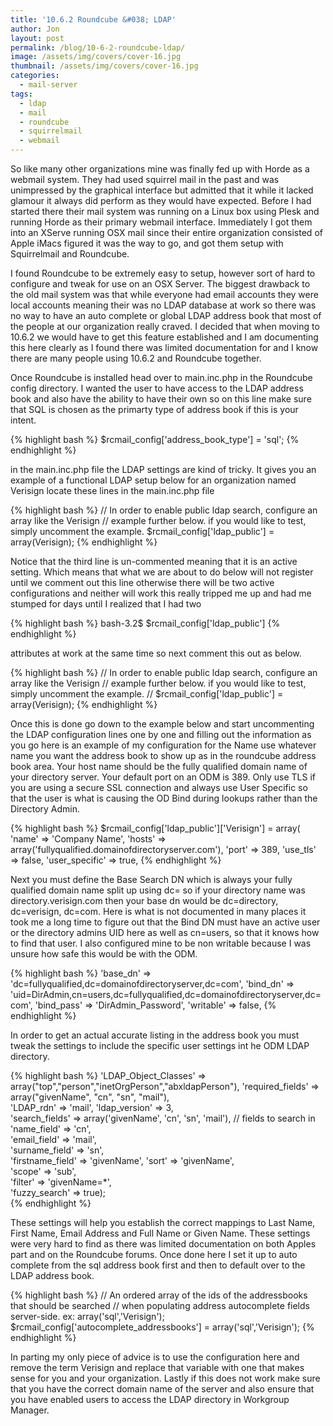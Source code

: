 ```yaml
---
title: '10.6.2 Roundcube &#038; LDAP'
author: Jon
layout: post
permalink: /blog/10-6-2-roundcube-ldap/
image: /assets/img/covers/cover-16.jpg
thumbnail: /assets/img/covers/cover-16.jpg
categories:
  - mail-server
tags:
  - ldap
  - mail
  - roundcube
  - squirrelmail
  - webmail
---
```

So like many other organizations mine was finally fed up with Horde as a webmail system. They had used squirrel mail in the past and was unimpressed by the graphical interface but admitted that it while it lacked glamour it always did perform as they would have expected. Before I had started there their mail system was running on a Linux box using Plesk and running Horde as their primary webmail interface. Immediately I got them into an XServe running OSX mail since their entire organization consisted of Apple iMacs figured it was the way to go, and got them setup with Squirrelmail and Roundcube.

I found Roundcube to be extremely easy to setup, however sort of hard to configure and tweak for use on an OSX Server. The biggest drawback to the old mail system was that while everyone had email accounts they were local accounts meaning their was no LDAP database at work so there was no way to have an auto complete or global LDAP address book that most of the people at our organization really craved. I decided that when moving to 10.6.2 we would have to get this feature established and I am documenting this here clearly as I found there was limited documentation for and I know there are many people using 10.6.2 and Roundcube together. 

Once Roundcube is installed head over to main.inc.php in the Roundcube config directory. I wanted the user to have access to the LDAP address book and also have the ability to have their own so on this line make sure that SQL is chosen as the primarty type of address book if this is your intent.

{% highlight bash %}
$rcmail_config['address_book_type'] = 'sql';
{% endhighlight %}

in the main.inc.php file the LDAP settings are kind of tricky. It gives you an example of a functional LDAP setup below for an organization named Verisign locate these lines in the main.inc.php file

{% highlight bash %}
// In order to enable public ldap search, configure an array like the Verisign
// example further below. if you would like to test, simply uncomment the example.
$rcmail_config['ldap_public'] = array(Verisign);
{% endhighlight %}

Notice that the third line is un-commented meaning that it is an active setting. Which means that what we are about to do below will not register until we comment out this line otherwise there will be two active configurations and neither will work this really tripped me up and had me stumped for days until I realized that I had two 

{% highlight bash %}
bash-3.2$ $rcmail_config['ldap_public'] {% endhighlight %}

attributes at work at the same time so next comment this out as below. 

{% highlight bash %}
// In order to enable public ldap search, configure an array like the Verisign
// example further below. if you would like to test, simply uncomment the example.
// $rcmail_config['ldap_public'] = array(Verisign);
{% endhighlight %}

Once this is done go down to the example below and start uncommenting the LDAP configuration lines one by one and filling out the information as you go here is an example of my configuration for the Name use whatever name you want the address book to show up as in the roundcube address book area. Your host name should be the fully qualified domain name of your directory server. Your default port on an ODM is 389. Only use TLS if you are using a secure SSL connection and always use User Specific so that the user is what is causing the OD Bind during lookups rather than the Directory Admin.

{% highlight bash %}
$rcmail_config['ldap_public']['Verisign'] = array(
  'name'          => 'Company Name',
  'hosts'         => array('fullyqualified.domainofdirectoryserver.com'),
  'port'          => 389,
  'use_tls'	    => false,
  'user_specific' => true, 
{% endhighlight %}

Next you must define the Base Search DN which is always your fully qualified domain name split up using dc= so if your directory name was directory.verisign.com then your base dn would be dc=directory, dc=verisign, dc=com. Here is what is not documented in many places it took me a long time to figure out that the Bind DN must have an active user or the directory admins UID here as well as cn=users, so that it knows how to find that user. I also configured mine to be non writable because I was unsure how safe this would be with the ODM.

{% highlight bash %}
'base_dn'       => 'dc=fullyqualified,dc=domainofdirectoryserver,dc=com',
  'bind_dn'       => 'uid=DirAdmin,cn=users,dc=fullyqualified,dc=domainofdirectoryserver,dc=com',
  'bind_pass'     => 'DirAdmin_Password',
  'writable'      => false, 
{% endhighlight %}

In order to get an actual accurate listing in the address book you must tweak the settings to include the specific user settings int he ODM LDAP directory.

{% highlight bash %}
'LDAP_Object_Classes' => array("top","person","inetOrgPerson","abxldapPerson"), 
  'required_fields'     => array("givenName", "cn", "sn", "mail"),    
  'LDAP_rdn'      => 'mail', 
  'ldap_version'  => 3,      
  'search_fields' => array('givenName', 'cn', 'sn', 'mail'),  // fields to search in
  'name_field'    => 'cn',    
  'email_field'   => 'mail',  
  'surname_field' => 'sn',   
  'firstname_field' => 'givenName', 
  'sort'          => 'givenName',    
  'scope'         => 'sub',  
  'filter'        => 'givenName=*',     
  'fuzzy_search'  => true);  
{% endhighlight %}

These settings will help you establish the correct mappings to Last Name, First Name, Email Address and Full Name or Given Name. These settings were very hard to find as there was limited documentation on both Apples part and on the Roundcube forums. Once done here I set it up to auto complete from the sql address book first and then to default over to the LDAP address book.

{% highlight bash %}
// An ordered array of the ids of the addressbooks that should be searched
// when populating address autocomplete fields server-side. ex: array('sql','Verisign');
$rcmail_config['autocomplete_addressbooks'] = array('sql','Verisign');
{% endhighlight %}

In parting my only piece of advice is to use the configuration here and remove the term Verisign and replace that variable with one that makes sense for you and your organization. Lastly if this does not work make sure that you have the correct domain name of the server and also ensure that you have enabled users to access the LDAP directory in Workgroup Manager.

